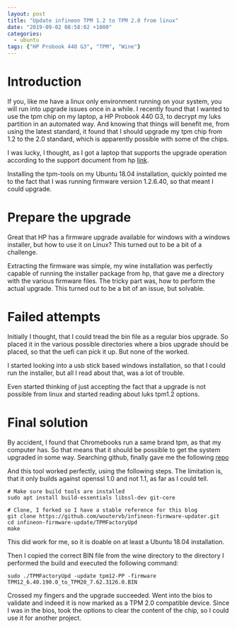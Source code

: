 ```yaml
---
layout: post
title: "Update infineon TPM 1.2 to TPM 2.0 from linux"
date: "2019-09-02 08:58:02 +1000"
categories:
  - ubuntu
tags: {"HP Probook 440 G3", "TPM", "Wine"}
---
```


# Introduction

If you, like me have a linux only environment running on your system, you will run into upgrade issues once in a while.
I recently found that I wanted to use the tpm chip on my laptop, a HP Probook 440 G3, to decrypt my luks partition in an automated way.
And knowing that things will benefit me, from using the latest standard, it found that I should upgrade my tpm chip from 1.2 to the 2.0 standard, which is apparently possible with some of the chips.

I was lucky, I thought, as I got a laptop that supports the upgrade operation according to the support document from hp [link](https://support.hp.com/us-en/document/c05381064/).

Installing the tpm-tools on my Ubuntu 18.04 installation, quickly pointed me to the fact that I was running firmware version 1.2.6.40, so that meant I could upgrade.

# Prepare the upgrade

Great that HP has a firmware upgrade available for windows with a windows installer, but how to use it on Linux? This turned out to be a bit of a challenge.

Extracting the firmware was simple, my wine installation was perfectly capable of running the installer package from hp, that gave me a directory with the various firmware files.
The tricky part was, how to perform the actual upgrade. This turned out to be a bit of an issue, but solvable.

# Failed attempts

Initially I thought, that I could tread the bin file as a regular bios upgrade. So placed it in the various possible directories where a bios upgrade should be placed, so that the uefi can pick it up. But none of the worked.

I started looking into a usb stick based windows installation, so that I could run the installer, but all I read about that, was a lot of trouble.

Even started thinking of just accepting the fact that a upgrade is not possible from linux and started reading about luks tpm1.2 options.

# Final solution

By accident, I found that Chromebooks run a same brand tpm, as that my computer has. So that means that it should be possible to get the system upgraded in some way.
Searching github, finally gave me the following [repo](https://github.com/iavael/infineon-firmware-updater)

And this tool worked perfectly, using the following steps. The limitation is, that it only builds against openssl 1.0 and not 1.1, as far as I could tell.

    # Make sure build tools are installed
    sudo apt install build-essentials libssl-dev git-core

    # Clone, I forked so I have a stable reference for this blog
    git clone https://github.com/woutervb/infineon-firmware-updater.git
    cd infineon-firmware-update/TPMFactoryUpd
    make

This did work for me, so it is doable on at least a Ubuntu 18.04 installation.

Then I copied the correct BIN file from the wine directory to the directory I performed the build and executed the following command:

    sudo ./TPMFactoryUpd -update tpm12-PP -firmware TPM12_6.40.190.0_to_TPM20_7.62.3126.0.BIN

Crossed my fingers and the upgrade succeeded. Went into the bios to validate and indeed it is now marked as a TPM 2.0 compatible device. Since I was in the bios, took the options to clear the content of the chip, so I could use it for another project.


